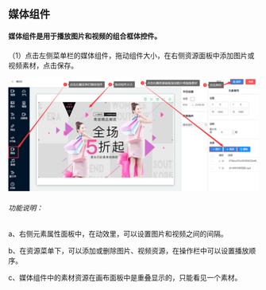## 媒体组件
#### 媒体组件是用于播放图片和视频的组合框体控件。

（1）点击左侧菜单栏的媒体组件，拖动组件大小，在右侧资源面板中添加图片或视频素材，点击保存。

![avatar](../../images/program/6.png)

###### 功能说明：

a、右侧元素属性面板中，在动效里，可以设置图片和视频之间的间隔。

b、在资源菜单下，可以添加或删除图片、视频资源，在操作栏中可以设置播放顺序。

c、媒体组件中的素材资源在画布面板中是重叠显示的，只能看见一个素材。
